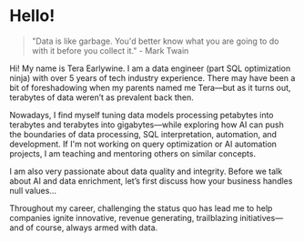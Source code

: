 # Hello!

> "Data is like garbage. You'd better know what you are going to do with it before you collect it." - Mark Twain

Hi! My name is Tera Earlywine. I am a data engineer (part SQL optimization ninja) with over 5 years of tech industry experience. There may have been a bit of foreshadowing when my parents named me Tera—but as it turns out, terabytes of data weren’t as prevalent back then.

Nowadays, I find myself tuning data models processing petabytes into terabytes and terabytes into gigabytes—while exploring how AI can push the boundaries of data processing, SQL interpretation, automation, and development. If I'm not working on query optimization or AI automation projects, I am teaching and mentoring others on similar concepts.

I am also very passionate about data quality and integrity. Before we talk about AI and data enrichment, let’s first discuss how your business handles null values…

Throughout my career, challenging the status quo has lead me to help companies ignite innovative, revenue generating, trailblazing initiatives—and of course, always armed with data.